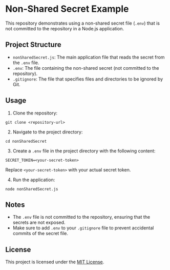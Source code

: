 # Non-Shared Secret Example

This repository demonstrates using a non-shared secret file (`.env`) that is not committed to the repository in a Node.js application.

## Project Structure

- `nonSharedSecret.js`: The main application file that reads the secret from the `.env` file.
- `.env`: The file containing the non-shared secret (not committed to the repository).
- `.gitignore`: The file that specifies files and directories to be ignored by Git.

## Usage

1. Clone the repository:

``git clone <repository-url>``


2. Navigate to the project directory:

``cd nonSharedSecret``


3. Create a `.env` file in the project directory with the following content:

``SECRET_TOKEN=<your-secret-token>``

Replace `<your-secret-token>` with your actual secret token.

4. Run the application:

``node nonSharedSecret.js``


## Notes

- The `.env` file is not committed to the repository, ensuring that the secrets are not exposed.
- Make sure to add `.env` to your `.gitignore` file to prevent accidental commits of the secret file.

## License

This project is licensed under the [MIT License](LICENSE).